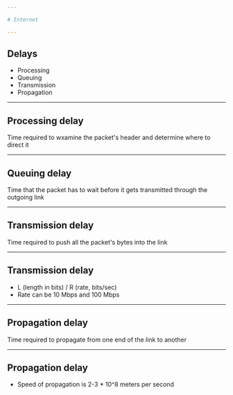 ```yaml
---

# Internet

---
```


## Delays
* Processing
* Queuing
* Transmission
* Propagation

---

## Processing delay
Time required to wxamine the packet's header and determine where to direct it

---

## Queuing delay
Time that the packet has to wait before it gets transmitted through the outgoing link

---

## Transmission delay
Time required to push all the packet's bytes into the link

---

## Transmission delay
* L (length in bits) / R (rate, bits/sec)
* Rate can be 10 Mbps and 100 Mbps

---

## Propagation delay
Time required to propagate from one end of the link to another

---

## Propagation delay
* Speed of propagation is 2-3 * 10^8 meters per second
